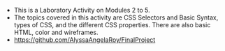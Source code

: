 - This is a Laboratory Activity on Modules 2 to 5.
- The topics covered in this activity are CSS Selectors and Basic Syntax, types of CSS, and the different CSS properties. There are also basic HTML, color and wireframes.
- https://github.com/AlyssaAngelaRoy/FinalProject
